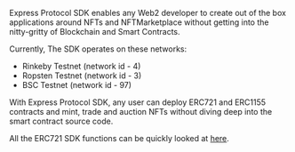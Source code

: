 Express Protocol SDK enables any Web2 developer to create out of the box applications around NFTs and NFTMarketplace without getting into the nitty-gritty of Blockchain and Smart Contracts.

Currently, The SDK operates on these networks:

- Rinkeby Testnet (network id - 4)
- Ropsten Testnet (network id - 3)
- BSC Testnet (network id - 97)

With Express Protocol SDK, any user can deploy ERC721 and ERC1155 contracts and mint, trade and auction NFTs without diving deep into the smart contract source code.

All the ERC721 SDK functions can be quickly looked at [here](/sdk/SDKFunctions/erc721/).
